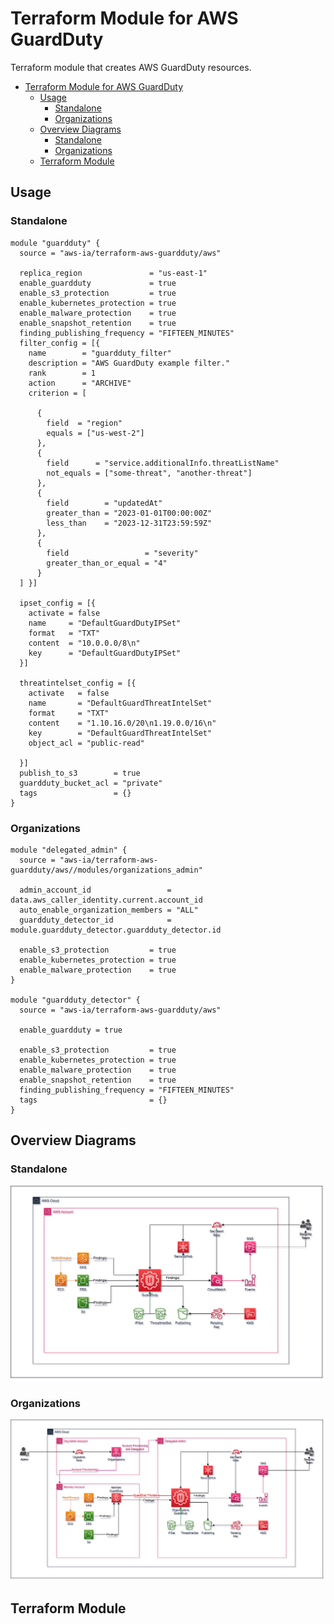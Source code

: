 # Terraform Module for AWS GuardDuty

Terraform module that creates AWS GuardDuty resources.

- [Terraform Module for AWS GuardDuty](#terraform-module-for-aws-guardduty)
  - [Usage](#usage)
    - [Standalone](#standalone)
    - [Organizations](#organizations)
  - [Overview Diagrams](#overview-diagrams)
    - [Standalone](#standalone-1)
    - [Organizations](#organizations-1)
  - [Terraform Module](#terraform-module)

## Usage

### Standalone

```hcl
module "guardduty" {
  source = "aws-ia/terraform-aws-guardduty/aws"

  replica_region               = "us-east-1"
  enable_guardduty             = true
  enable_s3_protection         = true
  enable_kubernetes_protection = true
  enable_malware_protection    = true
  enable_snapshot_retention    = true
  finding_publishing_frequency = "FIFTEEN_MINUTES"
  filter_config = [{
    name        = "guardduty_filter"
    description = "AWS GuardDuty example filter."
    rank        = 1
    action      = "ARCHIVE"
    criterion = [

      {
        field  = "region"
        equals = ["us-west-2"]
      },
      {
        field      = "service.additionalInfo.threatListName"
        not_equals = ["some-threat", "another-threat"]
      },
      {
        field        = "updatedAt"
        greater_than = "2023-01-01T00:00:00Z"
        less_than    = "2023-12-31T23:59:59Z"
      },
      {
        field                 = "severity"
        greater_than_or_equal = "4"
      }
  ] }]

  ipset_config = [{
    activate = false
    name     = "DefaultGuardDutyIPSet"
    format   = "TXT"
    content  = "10.0.0.0/8\n"
    key      = "DefaultGuardDutyIPSet"
  }]

  threatintelset_config = [{
    activate   = false
    name       = "DefaultGuardThreatIntelSet"
    format     = "TXT"
    content    = "1.10.16.0/20\n1.19.0.0/16\n"
    key        = "DefaultGuardThreatIntelSet"
    object_acl = "public-read"

  }]
  publish_to_s3        = true
  guardduty_bucket_acl = "private"
  tags                 = {}
}
```

### Organizations

```hcl
module "delegated_admin" {
  source = "aws-ia/terraform-aws-guardduty/aws//modules/organizations_admin"

  admin_account_id                 = data.aws_caller_identity.current.account_id
  auto_enable_organization_members = "ALL"
  guardduty_detector_id            = module.guardduty_detector.guardduty_detector.id

  enable_s3_protection         = true
  enable_kubernetes_protection = true
  enable_malware_protection    = true
}

module "guardduty_detector" {
  source = "aws-ia/terraform-aws-guardduty/aws"

  enable_guardduty = true

  enable_s3_protection         = true
  enable_kubernetes_protection = true
  enable_malware_protection    = true
  enable_snapshot_retention    = true
  finding_publishing_frequency = "FIFTEEN_MINUTES"
  tags                         = {}
}
```

## Overview Diagrams

### Standalone

![standalone-diagram](./docs/Architectures-GuardDuty_Standalone.png)

### Organizations

![organizations-diagram](./docs/Architectures-GuardDuty_Org.png)

## Terraform Module
